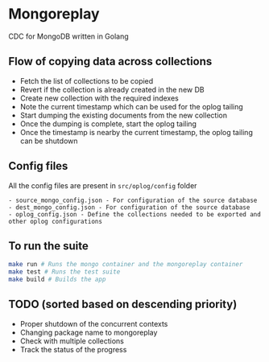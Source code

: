 # Mongoreplay 
CDC for MongoDB written in Golang

## Flow of copying data across collections
- Fetch the list of collections to be copied
- Revert if the collection is already created in the new DB
- Create new collection with the required indexes
- Note the current timestamp which can be used for the oplog tailing
- Start dumping the existing documents from the new collection
- Once the dumping is complete, start the oplog tailing
- Once the timestamp is nearby the current timestamp, the oplog tailing
can be shutdown

## Config files
All the config files are present in `src/oplog/config` folder
```
- source_mongo_config.json - For configuration of the source database
- dest_mongo_config.json - For configuration of the source database
- oplog_config.json - Define the collections needed to be exported and other oplog configurations
```

## To run the suite
```bash
make run # Runs the mongo container and the mongoreplay container
make test # Runs the test suite
make build # Builds the app 
```

## TODO (sorted based on descending priority)
- Proper shutdown of the concurrent contexts
- Changing package name to mongoreplay
- Check with multiple collections
- Track the status of the progress
